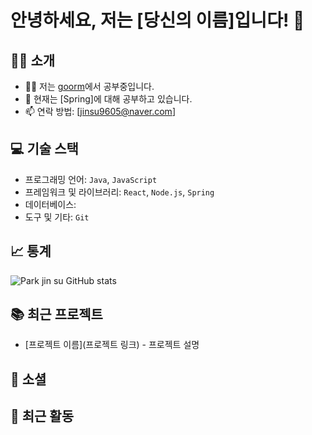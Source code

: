 # 안녕하세요, 저는 [당신의 이름]입니다! 👋

## 🙋‍♂️ 소개
- 👨‍💻 저는 [goorm](https://boottent.sayun.studio/camps/goorm-fullstack_20230926210813)에서 공부중입니다.
- 🌱 현재는 [Spring]에 대해 공부하고 있습니다.
- 📫 연락 방법: [jinsu9605@naver.com]

## 💻 기술 스택
- 프로그래밍 언어: `Java`, `JavaScript`
- 프레임워크 및 라이브러리: `React`, `Node.js`, `Spring`
- 데이터베이스: 
- 도구 및 기타: `Git`

## 📈 통계
![Park jin su GitHub stats](https://github-readme-stats.vercel.app/api?username=yourusername&show_icons=true&theme=radical)

## 📚 최근 프로젝트
- [프로젝트 이름](프로젝트 링크) - 프로젝트 설명

## 🤝 소셜

<!-- 이 부분은 선택사항이므로, 원하는 만큼 추가하거나 제거할 수 있습니다. -->
## 📸 최근 활동
<!--![Your Repository's Stats](https://github-readme-stats.vercel.app/api/top-langs/?username=yourusername&theme=blue-green)-->
